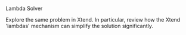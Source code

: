 Lambda Solver

Explore the same problem in Xtend. In particular, review how the Xtend 'lambdas' mechanism can simplify the solution significantly.